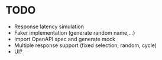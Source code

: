 # TODO

- Response latency simulation
- Faker implementation (generate random name,...)
- Import OpenAPI spec and generate mock
- Multiple response support (fixed selection, random, cycle)
- UI?
